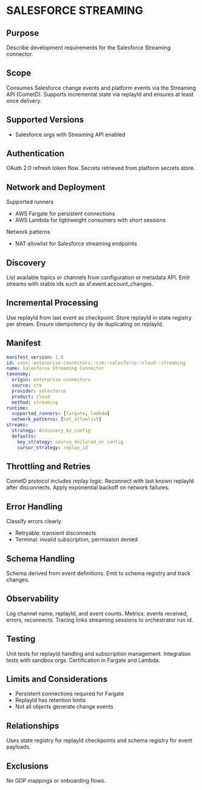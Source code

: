 # SALESFORCE STREAMING

## Purpose
Describe development requirements for the Salesforce Streaming connector.

## Scope
Consumes Salesforce change events and platform events via the Streaming API (CometD). 
Supports incremental state via replayId and ensures at least once delivery.

## Supported Versions
- Salesforce orgs with Streaming API enabled

## Authentication
OAuth 2.0 refresh token flow. 
Secrets retrieved from platform secrets store.

## Network and Deployment
Supported runners
- AWS Fargate for persistent connections
- AWS Lambda for lightweight consumers with short sessions

Network patterns
- NAT allowlist for Salesforce streaming endpoints

## Discovery
List available topics or channels from configuration or metadata API. 
Emit streams with stable ids such as sf.event.account_changes.

## Incremental Processing
Use replayId from last event as checkpoint. 
Store replayId in state registry per stream. 
Ensure idempotency by de duplicating on replayId.

## Manifest
```yaml
manifest_version: 1.0
id: conn::enterprise-connectors::crm::salesforce::cloud::streaming
name: Salesforce Streaming Connector
taxonomy:
  origin: enterprise-connectors
  source: crm
  provider: salesforce
  product: cloud
  method: streaming
runtime:
  supported_runners: [fargate, lambda]
  network_patterns: [nat_allowlist]
streams:
  strategy: discovery_by_config
  defaults:
    key_strategy: source_declared_or_config
    cursor_strategy: replay_id
```

## Throttling and Retries
CometD protocol includes replay logic. 
Reconnect with last known replayId after disconnects. 
Apply exponential backoff on network failures.

## Error Handling
Classify errors clearly. 
- Retryable: transient disconnects
- Terminal: invalid subscription, permission denied

## Schema Handling
Schema derived from event definitions. 
Emit to schema registry and track changes.

## Observability
Log channel name, replayId, and event counts. 
Metrics: events received, errors, reconnects. 
Tracing links streaming sessions to orchestrator run id.

## Testing
Unit tests for replayId handling and subscription management. 
Integration tests with sandbox orgs. 
Certification in Fargate and Lambda.

## Limits and Considerations
- Persistent connections required for Fargate
- ReplayId has retention limits
- Not all objects generate change events

## Relationships
Uses state registry for replayId checkpoints and schema registry for event payloads.

## Exclusions
No GDP mappings or onboarding flows.
